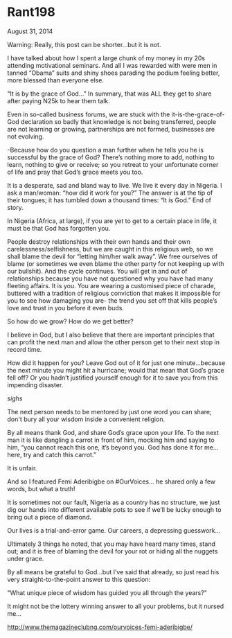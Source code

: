 # Rant198


August 31, 2014

Warning: Really, this post can be shorter...but it is not.

I have talked about how I spent a large chunk of my money in my 20s attending motivational seminars. And all I was rewarded with were men in tanned “Obama” suits and shiny shoes parading the podium feeling better, more blessed than everyone else.

“It is by the grace of God…” In summary, that was ALL they get to share after paying N25k to hear them talk.

Even in so-called business forums, we are stuck with the it-is-the-grace-of-God declaration so badly that knowledge is not being transferred, people are not learning or growing, partnerships are not formed, businesses are not evolving.

-Because how do you question a man further when he tells you he is successful by the grace of God? There’s nothing more to add, nothing to learn, nothing to give or receive; so you retreat to your unfortunate corner of life and pray that God’s grace meets you too.

It is a desperate, sad and bland way to live. We live it every day in Nigeria. I ask a man/woman: “how did it work for you?”
The answer is at the tip of their tongues; it has tumbled down a thousand times: “It is God.” End of story.

In Nigeria (Africa, at large), if you are yet to get to a certain place in life, it must be that God has forgotten you.

People destroy relationships with their own hands and their own carelessness/selfishness, but we are caught in this religious web, so we shall blame the devil for “letting him/her walk away”. We free ourselves of blame (or sometimes we even blame the other party for not keeping up with our bullshit). And the cycle continues. You will get in and out of relationships because you have not questioned why you have had many fleeting affairs. It is you. You are wearing a customised piece of charade, buttered with a tradition of religious conviction that makes it impossible for you to see how damaging you are- the trend you set off that kills people’s love and trust in you before it even buds.

So how do we grow? How do we get better?

I believe in God, but I also believe that there are important principles that can profit the next man and allow the other person get to their next stop in record time.

How did it happen for you? Leave God out of it for just one minute…because the next minute you might hit a hurricane; would that mean that God’s grace fell off? Or you hadn’t justified yourself enough for it to save you from this impending disaster.

*sighs*

The next person needs to be mentored by just one word you can share; don't bury all your wisdom inside a convenient religion.

By all means thank God, and share God’s grace upon your life. To the next man it is like dangling a carrot in front of him, mocking him and saying to him, “you cannot reach this one, it’s beyond you. God has done it for me…here, try and catch this carrot.”

It is unfair.

And so I featured Femi Aderibigbe on #OurVoices… he shared only a few words, but what a truth! 

It is sometimes not our fault, Nigeria as a country has no structure, we just dig our hands into different available pots to see if we’ll be lucky enough to bring out a piece of diamond. 

Our lives is a trial-and-error game. Our careers, a depressing guesswork…

Ultimately 3 things he noted, that you may have heard many times, stand out; and it is free of blaming the devil for your rot or hiding all the nuggets under grace.

By all means be grateful to God…but I’ve said that already, so just read his very straight-to-the-point answer to this question:

"What unique piece of wisdom has guided you all through the years?"

It might not be the lottery winning answer to all your problems, but it nursed me...

http://www.themagazineclubng.com/ourvoices-femi-aderibigbe/
